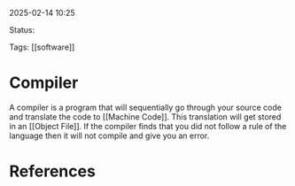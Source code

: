 2025-02-14 10:25 

Status:

Tags: [[software]] 

# Compiler

A compiler is a program that will sequentially go through your source code and translate the code to [[Machine Code]]. This translation will get stored in an [[Object File]]. If the compiler finds that you did not follow a rule of the language then it will not compile and give you an error. 
# References


